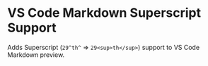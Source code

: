 # VS Code Markdown Superscript Support

Adds Superscript (`29^th^` => `29<sup>th</sup>`) support to VS Code Markdown preview.
